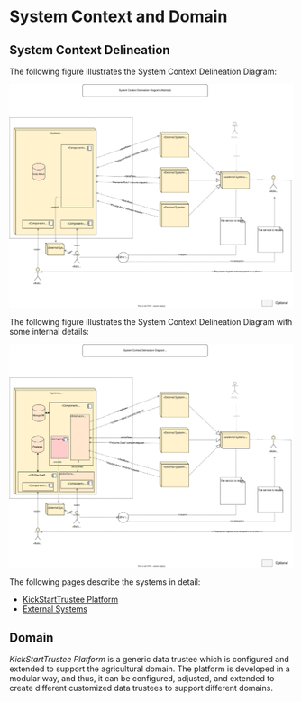 # System Context and Domain

## System Context Delineation

The following figure illustrates the System Context Delineation Diagram:

![System Context Delineation - Abstract](SVG/System%20Context%20Delineation%20-%20Abstract.svg)

The following figure illustrates the System Context Delineation Diagram with some internal details:

![System Context Delineation - With Internal Details](SVG/System%20Context%20Delineation%20-%20With%20Internal%20Details.svg)

The following pages describe the systems in detail:

- [KickStartTrustee Platform](<KickStartTrustee Platform>)
- [External Systems](<External Systems>)

## Domain

_KickStartTrustee Platform_ is a generic data trustee which is configured and extended to support the agricultural domain. The platform is developed in a modular way, and thus, it can be configured, adjusted, and extended to create different customized data trustees to support different domains.
